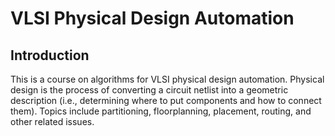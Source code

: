 # VLSI Physical Design Automation

## Introduction

This is a course on algorithms for VLSI physical design automation.
Physical design is the process of converting a circuit netlist into a geometric description (i.e., determining where to put components and how to connect them).
Topics include partitioning, floorplanning, placement, routing, and other related issues.
